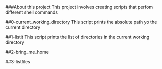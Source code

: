 ###About this project
This project involves creating scripts that perfom different shell commands 

##0-current_working_directory
This script prints the absolute path yo the current directory

##1-listit
This script prints the list of directories in the current working directory

##2-bring_me_home

##3-listfiles
